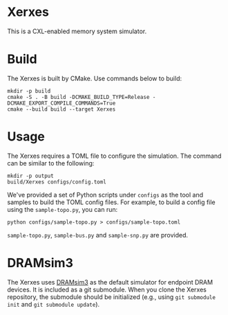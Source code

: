 # Xerxes

This is a CXL-enabled memory system simulator. 

# Build

The Xerxes is built by CMake. Use commands below to build:
```
mkdir -p build
cmake -S . -B build -DCMAKE_BUILD_TYPE=Release -DCMAKE_EXPORT_COMPILE_COMMANDS=True
cmake --build build --target Xerxes
```

# Usage

The Xerxes requires a TOML file to configure the simulation. The command can be similar to the following:
```
mkdir -p output
build/Xerxes configs/config.toml
```

We've provided a set of Python scripts under `configs` as the tool and samples to build the TOML config files. For example, to build a config file using the `sample-topo.py`, you can run:
```
python configs/sample-topo.py > configs/sample-topo.toml
```

`sample-topo.py`, `sample-bus.py` and `sample-snp.py` are provided.


# DRAMsim3

The Xerxes uses [DRAMsim3](https://github.com/umd-memsys/DRAMsim3) as the default simulator for endpoint DRAM devices. It is included as a git submodule. When you clone the Xerxes repository, the submodule should be initialized (e.g., using `git submodule init` and `git submodule update`).
